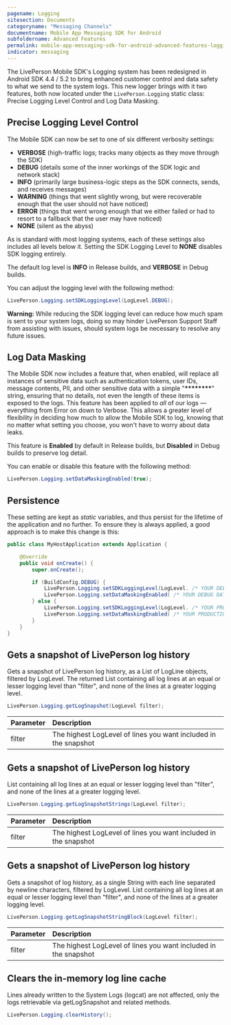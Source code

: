 ```yaml
---
pagename: Logging
sitesection: Documents
categoryname: "Messaging Channels"
documentname: Mobile App Messaging SDK for Android
subfoldername: Advanced Features
permalink: mobile-app-messaging-sdk-for-android-advanced-features-logging.html
indicator: messaging
---
```


The LivePerson Mobile SDK's Logging system has been redesigned in Android SDK 4.4 / 5.2 to bring enhanced customer control and data safety to what we send to the system logs. This new logger brings with it two features, both now located under the `LivePerson.Logging` static class: Precise Logging Level Control and Log Data Masking.

## Precise Logging Level Control

The Mobile SDK can now be set to one of six different verbosity settings:

- **VERBOSE** (high-traffic logs; tracks many objects as they move through the SDK)
- **DEBUG** (details some of the inner workings of the SDK logic and network stack)
- **INFO** (primarily large business-logic steps as the SDK connects, sends, and receives messages)
- **WARNING** (things that went slightly wrong, but were recoverable enough that the user should not have noticed)
- **ERROR** (things that went wrong enough that we either failed or had to resort to a fallback that the user may have noticed)
- **NONE** (silent as the abyss)

As is standard with most logging systems, each of these settings also includes all levels below it. Setting the SDK Logging Level to **NONE** disables SDK logging entirely.

The default log level is **INFO** in Release builds, and **VERBOSE** in Debug builds.

You can adjust the logging level with the following method:

```java
LivePerson.Logging.setSDKLoggingLevel(LogLevel.DEBUG);
```

**Warning:** While reducing the SDK logging level can reduce how much spam is sent to your system logs, doing so may hinder LivePerson Support Staff from assisting with issues, should system logs be necessary to resolve any future issues.

## Log Data Masking

The Mobile SDK now includes a feature that, when enabled, will replace all instances of sensitive data such as authentication tokens, user IDs, message contents, PII, and other sensitive data with a simple "**\*\*\*\*\*\*\*\***" string, ensuring that no details, not even the length of these items is exposed to the logs. This feature has been applied to *all* of our logs — everything from Error on down to Verbose. This allows a greater level of flexibility in deciding how much to allow the Mobile SDK to log, knowing that no matter what setting you choose, you won't have to worry about data leaks.

This feature is **Enabled** by default in Release builds, but **Disabled** in Debug builds to preserve log detail.

You can enable or disable this feature with the following method:

```java
LivePerson.Logging.setDataMaskingEnabled(true);
```

## Persistence

These setting are kept as *static* variables, and thus persist for the lifetime of the application and no further. To ensure they is always applied, a good approach is to make this change is this:

```java
public class MyHostApplication extends Application {

    @Override
    public void onCreate() {
        super.onCreate();

        if (BuildConfig.DEBUG) {
            LivePerson.Logging.setSDKLoggingLevel(LogLevel. /* YOUR DEBUG LOG LEVEL */);
            LivePerson.Logging.setDataMaskingEnabled( /* YOUR DEBUG DATA MASKING BOOL */ );
        } else {
            LivePerson.Logging.setSDKLoggingLevel(LogLevel. /* YOUR PRODUCTION LOG LEVEL */);
            LivePerson.Logging.setDataMaskingEnabled( /* YOUR PRODUCTION DATA MASKING BOOL */ );
        }
    }
}
```

## Gets a snapshot of LivePerson log history

Gets a snapshot of LivePerson log history, as a List of LogLine objects, filtered by LogLevel. The returned List<LogLine> containing all log lines at an equal or lesser logging
level than "filter", and none of the lines at a greater logging level.

```java
LivePerson.Logging.getLogSnapshot(LogLevel filter);
```

| Parameter | Description |
| :--- | :--- |
| filter | The highest LogLevel of lines you want included in the snapshot |

## Gets a snapshot of LivePerson log history

List<String> containing all log lines at an equal or lesser logging level than "filter", and none of the lines at a greater logging level.

```java
LivePerson.Logging.getLogSnapshotStrings(LogLevel filter);
```

| Parameter | Description |
| :--- | :--- |
| filter | The highest LogLevel of lines you want included in the snapshot |

## Gets a snapshot of LivePerson log history

Gets a snapshot of log history, as a single String with each line separated by newline characters, filtered by LogLevel. List<String> containing all log lines at an equal or lesser logging level than "filter", and none of the lines at a greater logging level.

```java
LivePerson.Logging.getLogSnapshotStringBlock(LogLevel filter);
```

| Parameter | Description |
| :--- | :--- |
| filter | The highest LogLevel of lines you want included in the snapshot |

## Clears the in-memory log line cache

Lines already written to the System Logs (logcat) are not affected, only the logs retrievable via getLogSnapshot and related methods.

```java
LivePerson.Logging.clearHistory();
```